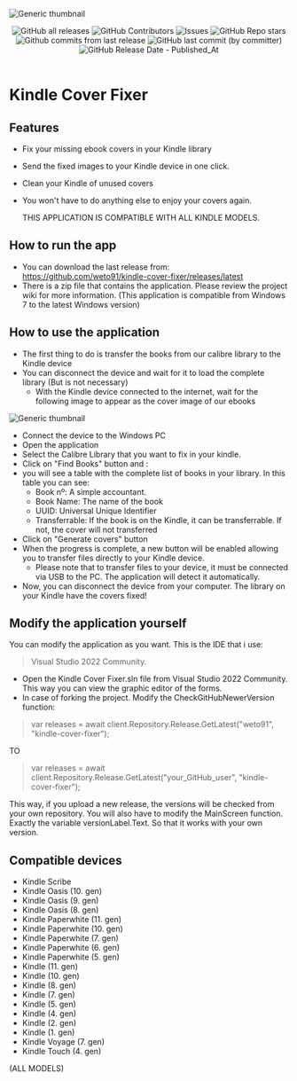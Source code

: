 ![Generic thumbnail](https://raw.githubusercontent.com/weto91/kindle-cover-fixer/main/Images/Cover.png)

<p align="center">
	<a>    
		<img alt="GitHub all releases" src="https://img.shields.io/github/downloads/weto91/kindle-cover-fixer/total">
	</a>
	<a>
		<img alt="GitHub Contributors" src="https://img.shields.io/github/contributors/weto91/kindle-cover-fixer" />
	</a>
    <a>
		<img alt="Issues" src="https://img.shields.io/github/issues/weto91/kindle-cover-fixer?color=0088ff" />
    </a>
    <a>
		<img alt="GitHub Repo stars" src="https://img.shields.io/github/stars/weto91/kindle-cover-fixer">    
    </a>    
    <a>
		<img alt="Github commits from last release" src="https://img.shields.io/github/commits-since/weto91/kindle-cover-fixer/latest/Main">
    </a>
    <a>
		<img alt="GitHub last commit (by committer)" src="https://img.shields.io/github/last-commit/weto91/kindle-cover-fixer">
    </a>
    <a>
		<img alt="GitHub Release Date - Published_At" src="https://img.shields.io/github/release-date/weto91/kindle-cover-fixer">
    </a>
    <br />
    <br />
</p>

# Kindle Cover Fixer

## Features

- Fix your missing ebook covers in your Kindle library
- Send the fixed images to your Kindle device in one click.
- Clean your Kindle of unused covers
- You won't have to do anything else to enjoy your covers again.

  THIS APPLICATION IS COMPATIBLE WITH ALL KINDLE MODELS.

## How to run the app
- You can download the last release from: https://github.com/weto91/kindle-cover-fixer/releases/latest
- There is a zip file that contains the application. Please review the project wiki for more information.
(This application is compatible from Windows 7 to the latest Windows version)

## How to use the application
- The first thing to do is transfer the books from our calibre library to the Kindle device
- You can disconnect the device and wait for it to load the complete library (But is not necessary)
	- With the Kindle device connected to the internet, wait for the following image to appear as the cover image of our ebooks

  
![Generic thumbnail](https://raw.githubusercontent.com/weto91/kindle-cover-fixer/main/thumbnail_generic.jpg)

- Connect the device to the Windows PC
- Open the application
- Select the Calibre Library that you want to fix in your kindle.
- Click on "Find Books" button and :
- you will see a table with the complete list of books in your library. In this table you can see:
    - Book nº: A simple accountant.
    - Book Name: The name of the book
    - UUID: Universal Unique Identifier
    - Transferrable: If the book is on the Kindle, it can be transferrable. If not, the cover will not transferred
- Click on "Generate covers" button
- When the progress is complete, a new button will be enabled allowing you to transfer files directly to your Kindle device.
	- Please note that to transfer files to your device, it must be connected via USB to the PC. The application will detect it automatically.   
- Now, you can disconnect the device from your computer. The library on your Kindle have the covers fixed!

## Modify the application yourself
You can modify the application as you want. This is the IDE that i use:
> Visual Studio 2022 Community.
- Open the Kindle Cover Fixer.sln file from Visual Studio 2022 Community. This way you can view the graphic editor of the forms.
- In case of forking the project. Modify the CheckGitHubNewerVersion function:
> var releases = await client.Repository.Release.GetLatest("weto91", "kindle-cover-fixer");

TO

> var releases = await client.Repository.Release.GetLatest("your_GitHub_user", "kindle-cover-fixer");

This way, if you upload a new release, the versions will be checked from your own repository. You will also have to modify the MainScreen function. Exactly the variable versionLabel.Text. So that it works with your own version.

## Compatible devices
- Kindle Scribe
- Kindle Oasis (10. gen)
- Kindle Oasis (9. gen)
- Kindle Oasis (8. gen)
- Kindle Paperwhite (11. gen)
- Kindle Paperwhite (10. gen)
- Kindle Paperwhite (7. gen)
- Kindle Paperwhite (6. gen)
- Kindle Paperwhite (5. gen)
- Kindle (11. gen)
- Kindle (10. gen)
- Kindle (8. gen)
- Kindle (7. gen)
- Kindle (5. gen)
- Kindle (4. gen)
- Kindle (2. gen)
- Kindle (1. gen)
- Kindle Voyage (7. gen)
- Kindle Touch (4. gen)
  
(ALL MODELS)
